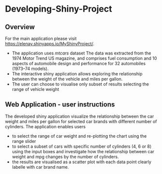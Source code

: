 # Developing-Shiny-Project

## Overview

For the main application please visit https://elenay.shinyapps.io/MyShinyProject/.

- The application uses _mtcars_ dataset The data was extracted from the 1974 Motor Trend US magazine, and comprises fuel consumption and 10 aspects of automobile design and performance for 32 automobiles (1973–74 models).
- The interactive shiny application allows exploring the relationship between the weight of the vehicle and miles per gallon. 
- The user can choose to visualise only subset of results selecting the range of vehicle weight

## Web Application - user instructions
The developed shiny application visualize the relationship between the car weight and miles per gallon for selected car brands with different number of cylinders. The application enables users

- to select the range of car weight and re-plotting the chart using the range slider
- to select a subset of cars with specific number of cylinders (4, 6 or 8) using the input boxes and investigate how the relationship between car weight and mpg changes by the number of cylinders. 
- the results are visualised as a scatter plot with each data point clearly labelle with car brand name. 
